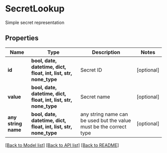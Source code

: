 # SecretLookup

Simple secret representation

## Properties
Name | Type | Description | Notes
------------ | ------------- | ------------- | -------------
**id** | **bool, date, datetime, dict, float, int, list, str, none_type** | Secret ID | [optional] 
**value** | **bool, date, datetime, dict, float, int, list, str, none_type** | Secret name | [optional] 
**any string name** | **bool, date, datetime, dict, float, int, list, str, none_type** | any string name can be used but the value must be the correct type | [optional]

[[Back to Model list]](../README.md#documentation-for-models) [[Back to API list]](../README.md#documentation-for-api-endpoints) [[Back to README]](../README.md)


